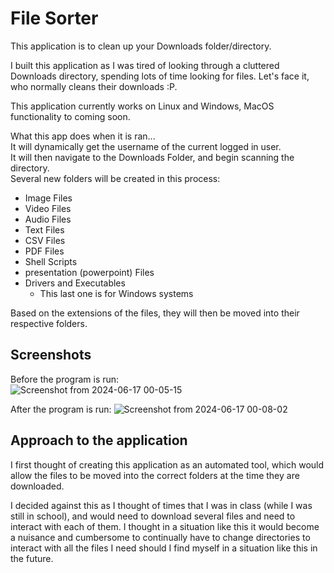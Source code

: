 # File Sorter

This application is to clean up your Downloads folder/directory.  

I built this application as I was tired of looking through a cluttered Downloads directory, spending lots of time looking for files. Let's face it, who normally cleans their downloads :P.  

This application currently works on Linux and Windows, MacOS functionality to coming soon.  

What this app does when it is ran...  
It will dynamically get the username of the current logged in user.  
It will then navigate to the Downloads Folder, and begin scanning the directory.  
Several new folders will be created in this process:  
- Image Files
- Video Files
- Audio Files
- Text Files
- CSV Files
- PDF Files
- Shell Scripts
- presentation (powerpoint) Files
- Drivers and Executables
  - This last one is for Windows systems
 
Based on the extensions of the files, they will then be moved into their respective folders.  

## Screenshots
Before the program is run:  
![Screenshot from 2024-06-17 00-05-15](https://github.com/j-bloom/file-sorter/assets/36741471/b2045bf9-274b-479f-bacf-02f4ba739a4e)

After the program is run:
![Screenshot from 2024-06-17 00-08-02](https://github.com/j-bloom/file-sorter/assets/36741471/b2cc5b0c-be60-4b67-a523-08d6a4398668)


## Approach to the application
I first thought of creating this application as an automated tool, which would allow the files to be moved into the correct folders at the time they are downloaded.  

I decided against this as I thought of times that I was in class (while I was still in school), and would need to download several files and need to interact with each of them. I thought in a situation like this 
it would become a nuisance and cumbersome to continually have to change directories to interact with all the files I need should I find myself in a situation like this in the future.  


